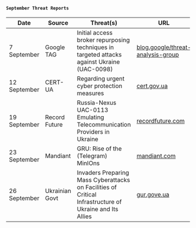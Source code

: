 #### `September Threat Reports`
| Date | Source | Threat(s) | URL |
| --- | --- | --- | --- |
| 7 September | Google TAG | Initial access broker repurposing techniques in targeted attacks against Ukraine (UAC-0098) | [blog.google/threat-analysis-group](https://blog.google/threat-analysis-group/initial-access-broker-repurposing-techniques-in-targeted-attacks-against-ukraine/) |
| 12 September | CERT-UA | Regarding urgent cyber protection measures | [cert.gov.ua](https://cert.gov.ua/article/1751036) |
| 19 September | Record Future | Russia-Nexus UAC-0113 Emulating Telecommunication Providers in Ukraine | [recordfuture.com](https://www.recordedfuture.com/russia-nexus-uac-0113-emulating-telecommunication-providers-in-ukraine) |
| 23 September | Mandiant | GRU: Rise of the (Telegram) MinIOns | [mandiant.com](https://www.mandiant.com/resources/blog/gru-rise-telegram-minions) |
| 26 September | Ukrainian Govt | Invaders Preparing Mass Cyberattacks on Facilities of Critical Infrastructure of Ukraine and Its Allies | [gur.gove.ua](https://gur.gov.ua/en/content/okupanty-hotuiut-masovani-kiberataky-na-ob-iekty-krytychnoi-infrastruktury-ukrainy-ta-ii-soiuznykiv.html) |